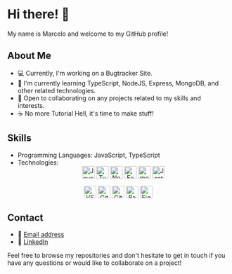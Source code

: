 # Hi there! 👋

My name is Marcelo and welcome to my GitHub profile! 

## About Me

- 💻 Currently, I'm working on a Bugtracker Site.
- 🌱 I'm currently learning TypeScript, NodeJS, Express, MongoDB, and other related technologies.
- 🤝 Open to collaborating on any projects related to my skills and interests.
- ☕ No more Tutorial Hell, it's time to make stuff!

## Skills
- Programming Languages: JavaScript, TypeScript
- Technologies: <div align="center">
	<img height="28" src="https://img.icons8.com/color/48/000000/javascript.png" alt="JavaScript" title="JavaScript" />
	<img height="28" src="https://img.icons8.com/color/48/000000/typescript.png" alt="TypeScript" title="TypeScript" />
	<img height="28" src="https://img.icons8.com/color/48/000000/nodejs.png" alt="Node.js" title="Node.js" />
	<img height="28" src="https://img.icons8.com/color/48/000000/express.png" alt="Express" title="Express" />
	<img height="28" src="https://img.icons8.com/color/48/000000/mongodb.png" alt="mongoDB" title="mongoDB" />
	<img height="28" src="https://img.icons8.com/color/48/000000/jest.png" alt="Jest" title="Jest" />
</div>

<div align="center">
	<img height="28" src="https://img.icons8.com/color/48/000000/visual-studio-code-2019.png" alt="VS Code" title="VS Code" />
	<img height="28" src="https://img.icons8.com/color/48/000000/git.png" alt="Git" title="Git" />
	<img height="28" src="https://img.icons8.com/color/48/000000/github--v1.png" alt="GitHub" title="GitHub" />
	<img height="28" src="https://img.icons8.com/color/48/000000/bash.png" alt="Bash" title="Bash" />
	<img height="28" src="https://img.icons8.com/color/48/000000/figma.png" alt="Figma" title="Figma" />
</div>







## Contact
- 📧 [Email address](mrcel83@gmail.com)
- 💼 [LinkedIn](https://www.linkedin.com/in/marcelo-oliveira-1445b5222/)

Feel free to browse my repositories and don't hesitate to get in touch if you have any questions or would like to collaborate on a project!
